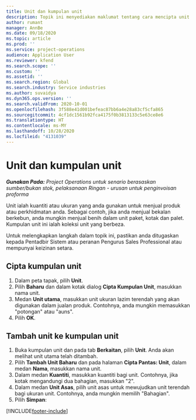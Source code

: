 ```yaml
---
title: Unit dan kumpulan unit
description: Topik ini menyediakan maklumat tentang cara mencipta unit dan kumpulan unit dalam Dynamics 365 Project Operations.
author: rumant
manager: AnnBe
ms.date: 09/18/2020
ms.topic: article
ms.prod: ''
ms.service: project-operations
audience: Application User
ms.reviewer: kfend
ms.search.scope: ''
ms.custom: ''
ms.assetid: ''
ms.search.region: Global
ms.search.industry: Service industries
ms.author: suvaidya
ms.dyn365.ops.version: ''
ms.search.validFrom: 2020-10-01
ms.openlocfilehash: 3f588e41d001befeac87bb6a4e28a83cf5cfa865
ms.sourcegitcommit: 4cf1dc1561b92fca4175f0b3813133c5e63ce8e6
ms.translationtype: HT
ms.contentlocale: ms-MY
ms.lasthandoff: 10/28/2020
ms.locfileid: "4131039"
---
```

# <a name="units-and-unit-groups"></a>Unit dan kumpulan unit

_**Gunakan Pada:** Project Operations untuk senario berasaskan sumber/bukan stok, pelaksanaan Ringan - urusan untuk penginvoisan proforma_

Unit ialah kuantiti atau ukuran yang anda gunakan untuk menjual produk atau perkhidmatan anda. Sebagai contoh, jika anda menjual bekalan berkebun, anda mungkin menjual benih dalam unit paket, kotak dan palet. Kumpulan unit ini ialah koleksi unit yang berbeza.

Untuk melengkapkan langkah dalam topik ini, pastikan anda ditugaskan kepada Pentadbir Sistem atau peranan Pengurus Sales Professional atau mempunyai keizinan setara.

## <a name="create-a-unit-group"></a>Cipta kumpulan unit

1. Dalam peta tapak, pilih **Unit**.
2. Pilih **Baharu** dan dalam kotak dialog **Cipta Kumpulan Unit**, masukkan nama unit.
3. Medan **Unit utama**, masukkan unit ukuran lazim terendah yang akan digunakan dalam jualan produk. Contohnya, anda mungkin memasukkan "potongan" atau "auns".
4. Pilih **OK**.

## <a name="add-units-to-a-unit-group"></a>Tambah unit ke kumpulan unit

1. Buka kumpulan unit dan pada tab **Berkaitan**, pilih **Unit**. Anda akan melihat unit utama telah ditambah.
2. Pilih **Tambah Unit Baharu** dan pada halaman **Cipta Pantas: Unit**, dalam medan **Nama**, masukkan nama unit.
3. Dalam medan **Kuantiti**, masukkan kuantiti bagi unit. Contohnya, jika kotak mengandungi dua bahagian, masukkan "2". 
4. Dalam medan **Unit Asas**, pilih unit asas untuk mewujudkan unit terendah bagi ukuran unit. Contohnya, anda mungkin memilih "Bahagian".
5. Pilih **Simpan**:


[!INCLUDE[footer-include](../includes/footer-banner.md)]